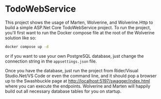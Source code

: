 # TodoWebService

This project shows the usage of Marten, Wolverine, and Wolverine.Http to build a simple ASP.Net Core TodoWebService project. To run the project,
you'll first want to run the Docker compose file at the root of the Wolverine solution like so:

```bash
docker compose up -d
```

or if you want to use your own PostgreSQL database, just change the connection string in the `appsettings.json` file.

Once you have the database, just run the project from Rider/Visual Studio.Net/VS Code or even the command line, and it should pop a browser up
to the Swashbuckle page at [http://localhost:5197/swagger/index.html](http://localhost:5197/swagger/index.html) where
you can execute the endpoints. Wolverine and Marten will happily build out all necessary database tables for you on startup.
